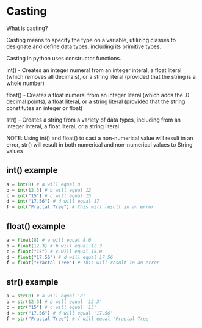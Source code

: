 # Casting
What is casting?

Casting means to specify the type on a variable, utilizing classes to designate and define data types, including its primitive types.

Casting in python uses constructor functions.

int() - Creates an integer numeral from an integer interal, a float literal (which removes all decimals), or a string literal (provided that the string is a whole number)

float() - Creates a float numeral from an integer literal (which adds the .0 decimal points), a float literal, or a string literal (provided that the string constitutes an integer or float)

str() - Creates a string from a variety of data types, including from an integer interal, a float literal, or a string literal

NOTE: Using int() and float() to cast a non-numerical value will result in an error, str() will result in both numerical and non-numerical values to String values

## int() example
```python
a = int(8) # a will equal 8
b = int(12.3) # b will equal 12
c = int("15") # c will equal 15
d = int("17.56") # d will equal 17
f = int("Fractal Tree") # This will result in an error
```

## float() example
```python
a = float(8) # a will equal 8.0
b = float(12.3) # b will equal 12.3
c = float("15") # c will equal 15.0
d = float("17.56") # d will equal 17.56
f = float("Fractal Tree") # This will result in an error
```

## str() example
```python
a = str(8) # a will equal '8'
b = str(12.3) # b will equal '12.3'
c = str("15") # c will equal '15'
d = str("17.56") # d will equal '17.56'
f = str("Fractal Tree") # f will equal 'Fractal Tree'
```